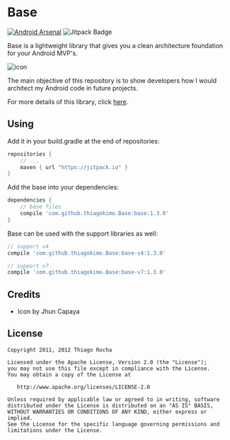 # Base

[![Android Arsenal](https://img.shields.io/badge/Android%20Arsenal-Base-green.svg?style=flat)](https://android-arsenal.com/details/1/2454)
![Jitpack Badge](http://img.shields.io/github/release/thiagokimo/Base.svg?label=JitPack)

Base is a lightweight library that gives you a clean architecture foundation for your Android MVP's.

![icon](https://raw.githubusercontent.com/thiagokimo/Base/master/images/base-icon.png)

The main objective of this repository is to show developers
how I would architect my Android code in future projects.

For more details of this library, click [here](http://kimo.io/2015/09/06/base/).

## Using

Add it in your build.gradle at the end of repositories:
``` groovy
repositories {
	// ...
	maven { url "https://jitpack.io" }
}
```

Add the base into your dependencies:

``` groovy
dependencies {
    // base files
    compile 'com.github.thiagokimo.Base:base:1.3.0'
}
```

Base can be used with the support libraries as well:
``` groovy
// support v4
compile 'com.github.thiagokimo.Base:base-v4:1.3.0'
```
``` groovy
// support v7
compile 'com.github.thiagokimo.Base:base-v7:1.3.0'
```

## Credits
- Icon by Jhun Capaya

## License

    Copyright 2011, 2012 Thiago Rocha

    Licensed under the Apache License, Version 2.0 (the "License");
    you may not use this file except in compliance with the License.
    You may obtain a copy of the License at

       http://www.apache.org/licenses/LICENSE-2.0

    Unless required by applicable law or agreed to in writing, software
    distributed under the License is distributed on an "AS IS" BASIS,
    WITHOUT WARRANTIES OR CONDITIONS OF ANY KIND, either express or implied.
    See the License for the specific language governing permissions and
    limitations under the License.
